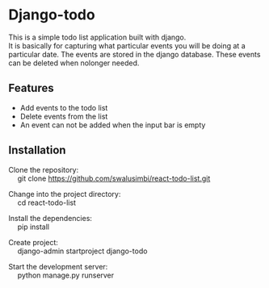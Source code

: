 # Django-todo

This is a simple todo list application built with django.<br>
It is basically for capturing what particular events you will be doing at a particular date.
The events are stored in the django database. 
These events can be deleted when nolonger needed.

## Features

- Add events to the todo list
- Delete events from the list
- An event can not be added when the input bar is empty

## Installation

Clone the repository:<br>
   &emsp; git clone https://github.com/swalusimbi/react-todo-list.git
   
Change into the project directory:<br>
   &emsp; cd react-todo-list

Install the dependencies:<br>
   &emsp; pip install

Create project:<br>
  &emsp; django-admin startproject django-todo

Start the development server:<br>
   &emsp; python manage.py runserver
